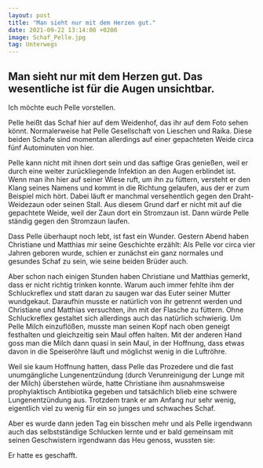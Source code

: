 ```yaml
---
layout: post
title: "Man sieht nur mit dem Herzen gut."
date: 2021-09-22 13:14:00 +0200
image: Schaf_Pelle.jpg
tag: Unterwegs
---
```

## Man sieht nur mit dem Herzen gut. Das wesentliche ist für die Augen unsichtbar.

Ich möchte euch Pelle vorstellen.

Pelle heißt das Schaf hier auf dem Weidenhof, das ihr auf dem Foto sehen könnt. 
Normalerweise hat Pelle Gesellschaft von Lieschen und Raika. Diese beiden Schafe sind momentan allerdings auf einer gepachteten Weide circa fünf Autominuten von hier.

Pelle kann nicht mit ihnen dort sein und das saftige Gras genießen, weil er durch eine weiter zurückliegende Infektion an den Augen erblindet ist.
Wenn man ihn hier auf seiner Wiese ruft, um ihn zu füttern, versteht er den Klang seines Namens und kommt in die Richtung gelaufen, aus der er zum Beispiel mich hört. Dabei läuft er manchmal versehentlich gegen den Draht-Weidezaun oder seinen Stall.
Aus diesem Grund darf er nicht mit auf die gepachtete Weide, weil der Zaun dort ein Stromzaun ist. Dann würde Pelle ständig gegen den Stromzaun laufen. 

Dass Pelle überhaupt noch lebt, ist fast ein Wunder. Gestern Abend haben Christiane und Matthias mir seine Geschichte erzählt:
Als Pelle vor circa vier Jahren geboren wurde, schien er zunächst ein ganz normales und gesundes Schaf zu sein, wie seine beiden Brüder auch.

Aber schon nach einigen Stunden haben Christiane und Matthias gemerkt, dass er nicht richtig trinken konnte. Warum auch immer fehlte ihm der Schluckreflex und statt daran zu saugen war das Euter seiner Mutter wundgekaut.
Daraufhin musste er natürlich von ihr getrennt werden und Christiane und Matthias versuchten, ihn mit der Flasche zu füttern.
Ohne Schluckreflex gestaltet sich allerdings auch das natürlich schwierig. Um Pelle Milch einzuflößen, musste man seinen Kopf nach oben geneigt festhalten und gleichzeitig sein Maul offen halten. Mit der anderen Hand goss man die Milch dann quasi in sein Maul, in der Hoffnung, dass etwas davon in die Speiseröhre läuft und möglichst wenig in die Luftröhre.

Weil sie kaum Hoffnung hatten, dass Pelle das Prozedere und die fast unumgängliche Lungenentzündung (durch Verunreinigung der Lunge mit der Milch) überstehen würde, hatte Christiane ihm ausnahmsweise prophylaktisch Antibiotika gegeben und tatsächlich blieb eine schwere Lungenentzündung aus.
Trotzdem trank er am Anfang nur sehr wenig, eigentlich viel zu wenig für ein so junges und schwaches Schaf.

Aber es wurde dann jeden Tag ein bisschen mehr und als Pelle irgendwann auch das selbstständige Schlucken lernte und er bald gemeinsam mit seinen Geschwistern irgendwann das Heu genoss, wussten sie:

Er hatte es geschafft. 